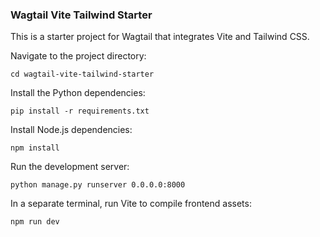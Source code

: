 ### Wagtail Vite Tailwind Starter

This is a starter project for Wagtail that integrates Vite and Tailwind CSS.

Navigate to the project directory:

`cd wagtail-vite-tailwind-starter`

Install the Python dependencies:

`pip install -r requirements.txt`

Install Node.js dependencies:

`npm install`

Run the development server:

`python manage.py runserver 0.0.0.0:8000`

In a separate terminal, run Vite to compile frontend assets:

`npm run dev`